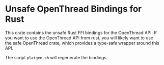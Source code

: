 Unsafe OpenThread Bindings for Rust
===================================

This crate contains the unsafe Rust FFI bindings for the OpenThread API.
If you want to use the OpenThread API from rust, you will likely want to
use the safe OpenThread crate, which provides a type-safe wrapper around this
API.

The script `platgen.sh` will regenerate the bindings.
